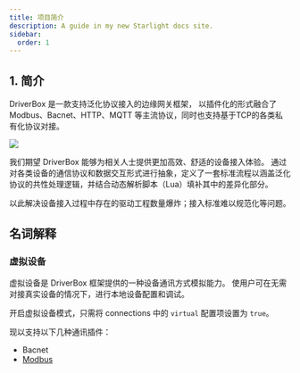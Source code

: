 ```yaml
---
title: 项目简介
description: A guide in my new Starlight docs site.
sidebar:
  order: 1
---
```


## 1. 简介
DriverBox 是一款支持泛化协议接入的边缘网关框架， 以插件化的形式融合了 Modbus、Bacnet、HTTP、MQTT 等主流协议，同时也支持基于TCP的各类私有化协议对接。

![](/framework.svg)

我们期望 DriverBox 能够为相关人士提供更加高效、舒适的设备接入体验。 通过对各类设备的通信协议和数据交互形式进行抽象，定义了一套标准流程以涵盖泛化协议的共性处理逻辑，并结合动态解析脚本（Lua）填补其中的差异化部分。

以此解决设备接入过程中存在的驱动工程数量爆炸；接入标准难以规范化等问题。



## 名词解释

### 虚拟设备
虚拟设备是 DriverBox 框架提供的一种设备通讯方式模拟能力。
使用户可在无需对接真实设备的情况下，进行本地设备配置和调试。

开启虚拟设备模式，只需将 connections 中的 `virtual` 配置项设置为 `true`。

现以支持以下几种通讯插件：
- Bacnet
- [Modbus](/plugins/modbus/#虚拟设备)